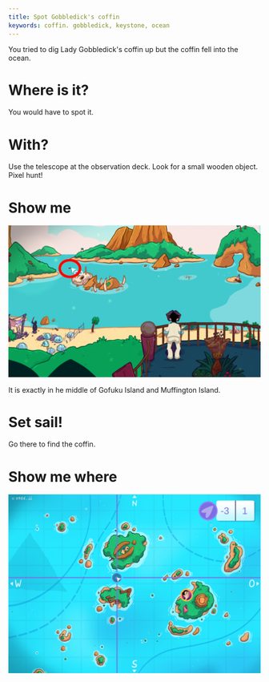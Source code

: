 ```yaml
---
title: Spot Gobbledick's coffin
keywords: coffin. gobbledick, keystone, ocean
---
```


You tried to dig Lady Gobbledick's coffin up but the coffin fell into the ocean.

# Where is it?
You would have to spot it.

# With?
Use the telescope at the observation deck. Look for a small wooden object. Pixel hunt!

# Show me
![Gobbledick coffin telescope](gobbledick_telescope.png)

It is exactly in he middle of Gofuku Island and Muffington Island.

# Set sail!
Go there to find the coffin.

# Show me where
![Gobbledick map](gobbledick_map.png)
